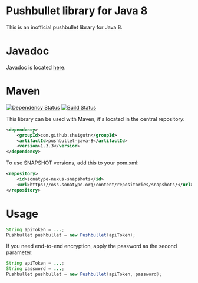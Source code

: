 # Pushbullet library for Java 8

This is an inofficial pushbullet library for Java 8.

# Javadoc

Javadoc is located [here](http://sheigutn.github.io/pushbullet-java-8).

# Maven

[![Dependency Status](https://www.versioneye.com/user/projects/560c145b5a262f001e00081d/badge.svg?style=flat)](https://www.versioneye.com/user/projects/560c145b5a262f001e00081d) [![Build Status](https://travis-ci.org/Sheigutn/pushbullet-java-8.svg?branch=master)](https://travis-ci.org/Sheigutn/pushbullet-java-8)

This library can be used with Maven, it's located in the central repository:

```xml
<dependency>
    <groupId>com.github.sheigutn</groupId>
    <artifactId>pushbullet-java-8</artifactId>
    <version>1.3.3</version>
</dependency>
```

To use SNAPSHOT versions, add this to your pom.xml:

```xml
<repository>
    <id>sonatype-nexus-snapshots</id>
    <url>https://oss.sonatype.org/content/repositories/snapshots/</url>
</repository>
```

# Usage

```java
String apiToken = ...;
Pushbullet pushbullet = new Pushbullet(apiToken);
```

If you need end-to-end encryption, apply the password as the second parameter:

```java
String apiToken = ...;
String password = ...;
Pushbullet pushbullet = new Pushbullet(apiToken, password);
```
